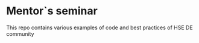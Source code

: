 # Mentor`s seminar
This repo contains various examples of code and best practices of HSE DE community

